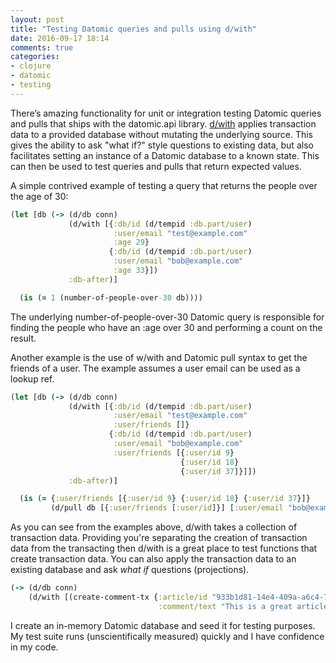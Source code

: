 ```yaml
---
layout: post
title: "Testing Datomic queries and pulls using d/with"
date: 2016-09-17 18:14
comments: true
categories:
- clojure
- datomic
- testing
---
```

There’s amazing functionality for unit or integration testing Datomic queries and pulls that ships with the datomic.api library. [d/with](http://docs.datomic.com/clojure/#datomic.api/with) applies transaction data to a provided database without mutating the underlying source. This gives the ability to ask "what if?" style questions to existing data, but also facilitates setting an instance of a Datomic database to a known state. This can then be used to test queries and pulls that return expected values.

A simple contrived example of testing a query that returns the people over the age of 30:

```clojure
(let [db (-> (d/db conn)
             (d/with [{:db/id (d/tempid :db.part/user)
                       :user/email "test@example.com"
                       :age 29}
                      {:db/id (d/tempid :db.part/user)
                       :user/email "bob@example.com"
                       :age 33}])
             :db-after)]

  (is (= 1 (number-of-people-over-30 db))))
```

The underlying number-of-people-over-30 Datomic query is responsible for finding the people who have an :age over 30 and performing a count on the result.

Another example is the use of w/with and Datomic pull syntax to get the friends of a user. The example assumes a user email can be used as a lookup ref.

```clojure
(let [db (-> (d/db conn)
             (d/with [{:db/id (d/tempid :db.part/user)
                       :user/email "test@example.com"
                       :user/friends []}
                      {:db/id (d/tempid :db.part/user)
                       :user/email "bob@example.com"
                       :user/friends [{:user/id 9}
                                      {:user/id 18}
                                      {:user/id 37]}]])
             :db-after)]

  (is (= {:user/friends [{:user/id 9} {:user/id 18} {:user/id 37}]}
         (d/pull db [{:user/friends [:user/id]}] [:user/email "bob@example.com"]))))
```

As you can see from the examples above, d/with takes a collection of transaction data. Providing you're separating the creation of transaction data from the transacting then d/with is a great place to test functions that create transaction data. You can also apply the transaction data to an existing database and ask _what if_ questions (projections).

```clojure
(-> (d/db conn)
    (d/with [(create-comment-tx {:article/id "933b1d81-14e4-409a-a6c4-70e75dc61150"
                                 :comment/text "This is a great article!"})]))
```

I create an in-memory Datomic database and seed it for testing purposes. My test suite runs (unscientifically measured) quickly and I have confidence in my code.